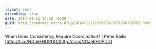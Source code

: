 ```yaml
---
layout: post
microblog: true
date: 2014-11-12 14:32 -0500
guid: http://padraic.micro.blog/2014/11/12/t532617021230702592.html
---
```

When Does Consistency Require Coordination? | Peter Bailis [http://t.co/NGJeEHDPDD](http://t.co/NGJeEHDPDD)

